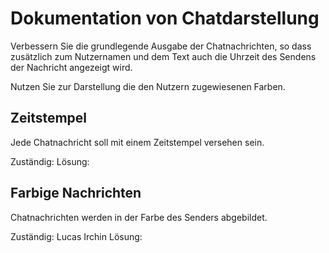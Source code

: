 # Dokumentation von Chatdarstellung

Verbessern Sie die grundlegende Ausgabe der Chatnachrichten, so dass zusätzlich zum
Nutzernamen und dem Text auch die Uhrzeit des Sendens der Nachricht angezeigt wird.

Nutzen Sie zur Darstellung die den Nutzern zugewiesenen Farben.

## Zeitstempel

Jede Chatnachricht soll mit einem Zeitstempel versehen sein.

Zuständig:
Lösung:

## Farbige Nachrichten

Chatnachrichten werden in der Farbe des Senders abgebildet.

Zuständig: Lucas Irchin
Lösung:
